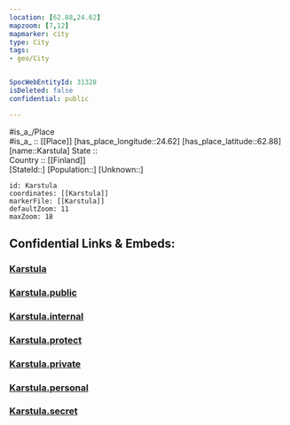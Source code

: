 ```yaml
---
location: [62.88,24.62] 
mapzoom: [7,12] 
mapmarker: city 
type: City
tags:
- geo/City


SpocWebEntityId: 31328
isDeleted: false
confidential: public

---
```

#is_a_/Place  
#is_a_ :: [[Place]] 
[has_place_longitude::24.62] 
[has_place_latitude::62.88] 
[name::Karstula] 
State ::  
Country :: [[Finland]]  
[StateId::] 
[Population::] 
[Unknown::] 


```leaflet
id: Karstula
coordinates: [[Karstula]] 
markerFile: [[Karstula]] 
defaultZoom: 11 
maxZoom: 18
```


## Confidential Links & Embeds: 

### [Karstula](/_Standards/Earth/Continent/Europe/Europe~North/Finland/Provinces~Finland/Western_Finland/counties~Western_Finland/Central_Finland/City/Karstula.md) 

### [Karstula.public](/_public/Earth/Continent/Europe/Europe~North/Finland/Provinces~Finland/Western_Finland/counties~Western_Finland/Central_Finland/City/Karstula.public.md) 

### [Karstula.internal](/_internal/Earth/Continent/Europe/Europe~North/Finland/Provinces~Finland/Western_Finland/counties~Western_Finland/Central_Finland/City/Karstula.internal.md) 

### [Karstula.protect](/_protect/Earth/Continent/Europe/Europe~North/Finland/Provinces~Finland/Western_Finland/counties~Western_Finland/Central_Finland/City/Karstula.protect.md) 

### [Karstula.private](/_private/Earth/Continent/Europe/Europe~North/Finland/Provinces~Finland/Western_Finland/counties~Western_Finland/Central_Finland/City/Karstula.private.md) 

### [Karstula.personal](/_personal/Earth/Continent/Europe/Europe~North/Finland/Provinces~Finland/Western_Finland/counties~Western_Finland/Central_Finland/City/Karstula.personal.md) 

### [Karstula.secret](/_secret/Earth/Continent/Europe/Europe~North/Finland/Provinces~Finland/Western_Finland/counties~Western_Finland/Central_Finland/City/Karstula.secret.md)

